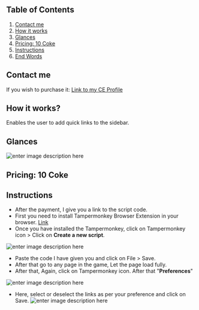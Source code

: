 ## Table of Contents

1. [Contact me](#contact-me)
2. [How it works](#how-it-works)
3. [Glances](#glances)
4. [Pricing: 10 Coke](#pricing-10-coke)
5. [Instructions](#instructions)
6. [End Words](#end-words)



## Contact me 
If you wish to purchase it: [Link to my CE Profile](https://cartelempire.online/user/1345)

## How it works?
Enables the user to add quick links to the sidebar.


## Glances
![enter image description here](https://i.ibb.co/88RN1Rh/Screenshot-2023-09-26-161324.png)

## Pricing: 10 Coke

## Instructions

 - After the payment, I give you a link to the script code.
 - First you need to install Tampermonkey Browser Extension in your browser. [Link](https://www.tampermonkey.net/index.php?browser=chrome)
 - Once you have installed the Tampermonkey, click on Tampermonkey icon > Click on **Create a new script**.



 ![enter image description here](https://i.ibb.co/H7QjX1t/Screenshot-2023-09-22-134706.png)
 
 
 - Paste the code I have given you and click on File > Save.
 - After that go to any page in the game, Let the page load fully.
 - After that,  Again, click on Tampermonkey icon. After that "**Preferences**"
 

![enter image description here](https://i.ibb.co/H7hmGz1/Screenshot-2023-09-26-161408.png)


 - Here, select or deselect the links as per your preference and click on Save.
 ![enter image description here](https://i.ibb.co/QN88x4Q/Screenshot-2023-09-26-162131.png)
